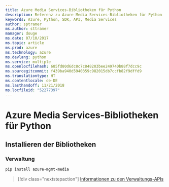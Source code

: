```yaml
---
title: Azure Media Services-Bibliotheken für Python
description: Referenz zu Azure Media Services-Bibliotheken für Python
keywords: Azure, Python, SDK, API, Media Services
author: sptramer
ms.author: sttramer
manager: douge
ms.date: 07/10/2017
ms.topic: article
ms.prod: azure
ms.technology: azure
ms.devlang: python
ms.service: multiple
ms.openlocfilehash: 685fd80d6dc8c7c848203bee249740b88f7dcc9c
ms.sourcegitcommit: f439ba940d5940359c982015db7ccfb82f9dffd9
ms.translationtype: HT
ms.contentlocale: de-DE
ms.lasthandoff: 11/21/2018
ms.locfileid: "52277397"
---
```

# <a name="azure-media-services-libraries-for-python"></a>Azure Media Services-Bibliotheken für Python

## <a name="install-the-libraries"></a>Installieren der Bibliotheken


### <a name="management"></a>Verwaltung

```bash
pip install azure-mgmt-media
```
> [!div class="nextstepaction"]
> [Informationen zu den Verwaltungs-APIs](/python/api/overview/azure/mediaservices/management)